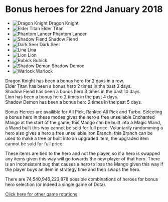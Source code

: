 # Bonus heroes for 22nd January 2018

- ![Dragon Knight](https://d1u5p3l4wpay3k.cloudfront.net/dota2_gamepedia/2/21/Dragon_Knight_minimap_icon.png?version=2bb7daa5d9fd4a3fcf5edf9675d6c887) Dragon Knight
- ![Elder Titan](https://d1u5p3l4wpay3k.cloudfront.net/dota2_gamepedia/9/9f/Elder_Titan_minimap_icon.png?version=b08f2c4992a7349960b1f01cdfa09a7e) Elder Titan
- ![Phantom Lancer](https://d1u5p3l4wpay3k.cloudfront.net/dota2_gamepedia/f/f9/Phantom_Lancer_minimap_icon.png?version=878ee9930d95c514283516f035c6b0d7) Phantom Lancer
- ![Shadow Fiend](https://d1u5p3l4wpay3k.cloudfront.net/dota2_gamepedia/0/00/Shadow_Fiend_minimap_icon.png?version=d05f078fa0c6a126d968034081963496) Shadow Fiend
- ![Dark Seer](https://d1u5p3l4wpay3k.cloudfront.net/dota2_gamepedia/5/5a/Dark_Seer_minimap_icon.png?version=b9b6e61b867e77a16f53081078886f7f) Dark Seer
- ![Lina](https://d1u5p3l4wpay3k.cloudfront.net/dota2_gamepedia/4/44/Lina_minimap_icon.png?version=6a58f7a1e49fe55d2e827968922e3f53) Lina
- ![Lion](https://d1u5p3l4wpay3k.cloudfront.net/dota2_gamepedia/1/13/Lion_minimap_icon.png?version=e6b5a9d1e18f3175efc4f4ef673c6532) Lion
- ![Rubick](https://d1u5p3l4wpay3k.cloudfront.net/dota2_gamepedia/6/61/Rubick_minimap_icon.png?version=4305e3abe2361641df2a83a82e4288ed) Rubick
- ![Shadow Demon](https://d1u5p3l4wpay3k.cloudfront.net/dota2_gamepedia/3/35/Shadow_Demon_minimap_icon.png?version=71a54f4b81fc071d639bd557fde90626) Shadow Demon
- ![Warlock](https://d1u5p3l4wpay3k.cloudfront.net/dota2_gamepedia/d/d3/Warlock_minimap_icon.png?version=3c23510c37ea46abd68be15951398849) Warlock

Dragon Knight has been a bonus hero for 2 days in a row.<br>
Elder Titan has been a bonus hero 2 times in the past 3 days.<br>
Shadow Fiend has been a bonus hero 3 times in the past 10 days.<br>
Lion has been a bonus hero 2 times in the past 4 days.<br>
Shadow Demon has been a bonus hero 2 times in the past 5 days.<br>

Bonus Heroes are availible for All Pick, Ranked All Pick and Turbo. Selecting a bonus hero in these modes gives the hero a free unsellable Enchanted Mango at the start of the game; this Mango can be built into a Magic Wand, a Wand built this way cannot be sold for full price. Voluntarily randomming a hero also gives a hero a free unsellable Iron Branch; this Branch can be used to make a tree or built into an upgraded item, the upgraded item cannot be sold for full price.

These items are tied to the hero and not the player, so if a hero is swapped any items given this way will go towards the new player of that hero. There is an inconsistent bug that causes a hero to lose the Mango given this way if the player buys an item in strategy time and then swaps the hero.

There are 74,540,946,223,878 possible combinations of heroes for bonus hero selection (or indeed a single game of Dota).

[Click here for other game rotations](https://tsunamishadow.github.io/bonusheroes/othergames)

